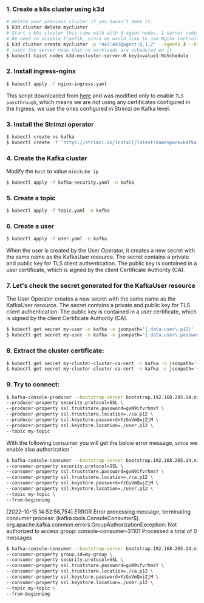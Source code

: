 ### 1. Create a k8s cluster using k3d

```bash
# delete your previous cluster if you haven't done it.
$ k3d cluster delete mycluster
# Start a k8s cluster this time with with 3 agent nodes, 1 server node (control-plane), 
# We need to disable Traefik, since we would like to use Nginx Controller which is tested with Strimzi
$ k3d cluster create mycluster -p "443:443@agent:0,1,2" --agents 3 --k3s-arg "--disable=traefik@server:0" 
# taint the server node that no workloads are scheduled on it
$ kubectl taint nodes k3d-mycluster-server-0 key1=value1:NoSchedule
```

### 2. Install ingress-nginx

```bash
$ kubectl apply -f nginx-ingress.yaml
```

This script downloaded from [here](https://kubernetes.github.io/ingress-nginx/deploy/#quick-start) and was modified only to enable `TLS passthrough`, which means we are not using any certificates configured in the Ingress, we use the ones configured in Strimzi on Kafka level.

### 3. Install the Strimzi operator

```bash
$ kubectl create ns kafka
$ kubectl create -f 'https://strimzi.io/install/latest?namespace=kafka' -n kafka
```

### 4. Create the Kafka cluster

Modify the `host` to value `minikube ip`

```bash
$ kubectl apply -f kafka-security.yaml -n kafka
```

### 5. Create a topic

```bash
$ kubectl apply -f topic.yaml -n kafka
```

### 6. Create a user

```bash
$ kubectl apply -f user.yaml -n kafka
```

When the user is created by the User Operator, it creates a new secret with the same name as the KafkaUser resource. 
The secret contains a private and public key for TLS client authentication.
The public key is contained in a user certificate, which is signed by the client Certificate Authority (CA).

### 7. Let's check the secret generated for the KafkaUser resource

The User Operator creates a new secret with the same name as the KafkaUser resource. 
The secret contains a private and public key for TLS client authentication. 
The public key is contained in a user certificate, which is signed by the client Certificate Authority (CA).

```bash
$ kubectl get secret my-user -n kafka -o jsonpath='{.data.user\.p12}' | base64 -d > user.p12
$ kubectl get secret my-user -n kafka -o jsonpath='{.data.user\.password}' | base64 -d > user.password
```

### 8. Extract the cluster certificate:

```bash
$ kubectl get secret my-cluster-cluster-ca-cert -n kafka -o jsonpath='{.data.ca\.p12}' | base64 -d > ca.p12
$ kubectl get secret my-cluster-cluster-ca-cert -n kafka -o jsonpath='{.data.ca\.password}' | base64 -d > ca.password
```

### 9. Try to connect:

```bash
$ kafka-console-producer --bootstrap-server bootstrap.192.168.205.14.nip.io:443 \
--producer-property security.protocol=SSL \
--producer-property ssl.truststore.password=gxN9ifvrhmsY \
--producer-property ssl.truststore.location=./ca.p12 \
--producer-property ssl.keystore.password=YzGuVmQwjZjM \
--producer-property ssl.keystore.location=./user.p12 \
--topic my-topic
````

With the following consumer you will get the below error message, since we enable also authorization
`
```bash
$ kafka-console-consumer --bootstrap-server bootstrap.192.168.205.14.nip.io:443 \
--consumer-property security.protocol=SSL \
--consumer-property ssl.truststore.password=gxN9ifvrhmsY \
--consumer-property ssl.truststore.location=./ca.p12 \
--consumer-property ssl.keystore.password=YzGuVmQwjZjM \
--consumer-property ssl.keystore.location=./user.p12 \
--topic my-topic \
--from-beginning
```

[2022-10-15 14:52:56,754] ERROR Error processing message, terminating consumer process:  (kafka.tools.ConsoleConsumer$)
org.apache.kafka.common.errors.GroupAuthorizationException: Not authorized to access group: console-consumer-31101
Processed a total of 0 messages

```bash
$ kafka-console-consumer --bootstrap-server bootstrap.192.168.205.14.nip.io:443 \
--consumer-property group.id=my-group \
--consumer-property security.protocol=SSL \
--consumer-property ssl.truststore.password=gxN9ifvrhmsY \
--consumer-property ssl.truststore.location=./ca.p12 \
--consumer-property ssl.keystore.password=YzGuVmQwjZjM \
--consumer-property ssl.keystore.location=./user.p12 \
--topic my-topic \
--from-beginning
```


